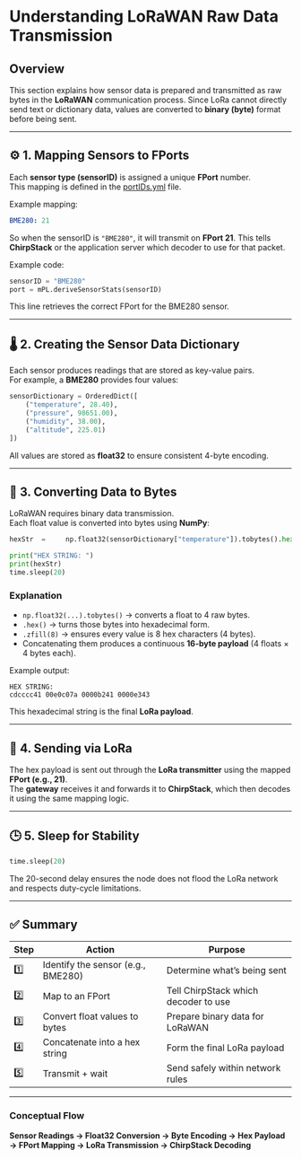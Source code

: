 # Understanding LoRaWAN Raw Data Transmission

## Overview

This section explains how sensor data is prepared and transmitted as raw bytes in the **LoRaWAN** communication process. Since LoRa cannot directly send text or dictionary data, values are converted to **binary (byte)** format before being sent.

---

## ⚙️ 1. Mapping Sensors to FPorts

Each **sensor type (sensorID)** is assigned a unique **FPort** number.  
This mapping is defined in the [portIDs.yml](https://github.com/mi3nts/iotSystemsGuide/blob/main/LRNodes/firmware/xu4LoRa/mintsXU4/credentials/portIDs.yml) file.

Example mapping:
```yaml
BME280: 21
```

So when the sensorID is `"BME280"`, it will transmit on **FPort 21**. This tells **ChirpStack** or the application server which decoder to use for that packet.

Example code:
```python
sensorID = "BME280"
port = mPL.deriveSensorStats(sensorID)
```

This line retrieves the correct FPort for the BME280 sensor.

---

## 🌡️ 2. Creating the Sensor Data Dictionary

Each sensor produces readings that are stored as key-value pairs.  
For example, a **BME280** provides four values:

```python
sensorDictionary = OrderedDict([
    ("temperature", 28.40),
    ("pressure", 98651.00),
    ("humidity", 38.00),
    ("altitude", 225.01)
])
```

All values are stored as **float32** to ensure consistent 4-byte encoding.

---

## 💾 3. Converting Data to Bytes

LoRaWAN requires binary data transmission.  
Each float value is converted into bytes using **NumPy**:

```python
hexStr  =     np.float32(sensorDictionary["temperature"]).tobytes().hex().zfill(8) +     np.float32(sensorDictionary["pressure"]).tobytes().hex().zfill(8) +     np.float32(sensorDictionary["humidity"]).tobytes().hex().zfill(8) +     np.float32(sensorDictionary["altitude"]).tobytes().hex().zfill(8)

print("HEX STRING: ")
print(hexStr)
time.sleep(20)
```

### Explanation
- `np.float32(...).tobytes()` → converts a float to 4 raw bytes.  
- `.hex()` → turns those bytes into hexadecimal form.  
- `.zfill(8)` → ensures every value is 8 hex characters (4 bytes).  
- Concatenating them produces a continuous **16-byte payload** (4 floats × 4 bytes each).

Example output:
```
HEX STRING:
cdcccc41 00e0c07a 0000b241 0000e343
```

This hexadecimal string is the final **LoRa payload**.

---

## 📡 4. Sending via LoRa

The hex payload is sent out through the **LoRa transmitter** using the mapped **FPort (e.g., 21)**.  
The **gateway** receives it and forwards it to **ChirpStack**, which then decodes it using the same mapping logic.

---

## 🕒 5. Sleep for Stability

```python
time.sleep(20)
```
The 20-second delay ensures the node does not flood the LoRa network and respects duty-cycle limitations.

---

## ✅ Summary

| Step | Action | Purpose |
|------|---------|----------|
| 1️⃣ | Identify the sensor (e.g., BME280) | Determine what’s being sent |
| 2️⃣ | Map to an FPort | Tell ChirpStack which decoder to use |
| 3️⃣ | Convert float values to bytes | Prepare binary data for LoRaWAN |
| 4️⃣ | Concatenate into a hex string | Form the final LoRa payload |
| 5️⃣ | Transmit + wait | Send safely within network rules |

---

### Conceptual Flow

**Sensor Readings → Float32 Conversion → Byte Encoding → Hex Payload → FPort Mapping → LoRa Transmission → ChirpStack Decoding**
